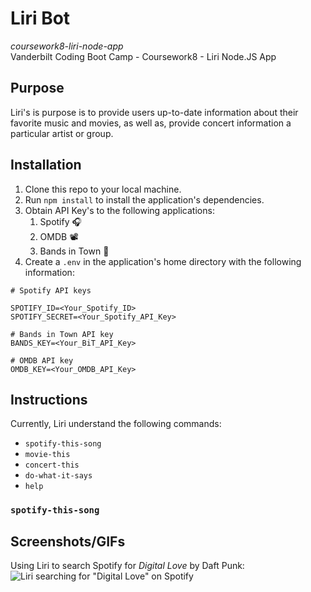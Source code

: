 # Liri Bot  
_coursework8-liri-node-app_  
Vanderbilt Coding Boot Camp - Coursework8 - Liri Node.JS App  

## Purpose  
Liri's is purpose is to provide users up-to-date information about their favorite music and movies, as well as, provide concert information a particular artist or group.

## Installation  
1. Clone this repo to your local machine.  
2. Run `npm install` to install the application's dependencies.  
3. Obtain API Key's to the following applications:
   1. Spotify 🎧  
   2. OMDB 📽  
   3. Bands in Town 🎤  
4. Create a `.env` in the application's home directory with the following information:  
```
# Spotify API keys

SPOTIFY_ID=<Your_Spotify_ID>
SPOTIFY_SECRET=<Your_Spotify_API_Key>

# Bands in Town API key
BANDS_KEY=<Your_BiT_API_Key>

# OMDB API key
OMDB_KEY=<Your_OMDB_API_Key>
```

## Instructions  
Currently, Liri understand the following commands:  
* `spotify-this-song`  
* `movie-this`  
* `concert-this`  
* `do-what-it-says`  
* `help`  

### `spotify-this-song`  

## Screenshots/GIFs  
Using Liri to search Spotify for _Digital Love_ by Daft Punk:  
![Liri searching for "Digital Love" on Spotify](https://github.com/TerrenceMM2/coursework8-liri-node-app/images/liri_song_search.jpg)  